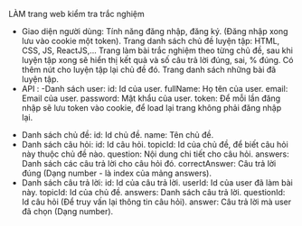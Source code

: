 LÀM trang web kiểm tra trắc nghiệm 
* Giao diện người dùng:
Tính năng đăng nhập, đăng ký. (Đăng nhập xong lưu vào cookie một token).
Trang danh sách chủ đề luyện tập: HTML, CSS, JS, ReactJS,...
Trang làm bài trắc nghiệm theo từng chủ đề, sau khi luyện tập xong sẽ hiển thị kết quả và số câu trả lời đúng, sai, % đúng. Có thêm nút cho luyện tập lại chủ đề đó.
Trang danh sách những bài đã luyện tập.
* API :
  -Danh sách user:
id: Id của user.
fullName: Họ tên của user.
email: Email của user.
password: Mật khẩu của user.
token: Để mỗi lần đăng nhập sẽ lưu token vào cookie, để load lại trang không phải đăng nhập lại.
- Danh sách chủ đề:
id: Id chủ đề.
name: Tên chủ đề.
- Danh sách câu hỏi:
id: Id câu hỏi.
topicId: Id của chủ đề, để biết câu hỏi này thuộc chủ đề nào.
question: Nội dung chi tiết cho câu hỏi.
answers: Danh sách các câu trả lời cho câu hỏi đó.
correctAnswer: Câu trả lời đúng (Dạng number - là index của mảng answers).
- Danh sách câu trả lời:
id: Id của câu trả lời.
userId: Id của user đã làm bài này.
topicId: Id của chủ đề.
answers: Danh sách câu trả lời.
questionId: Id câu hỏi (Để truy vấn lại thông tin câu hỏi).
answer: Câu trả lời mà user đã chọn (Dạng number).




